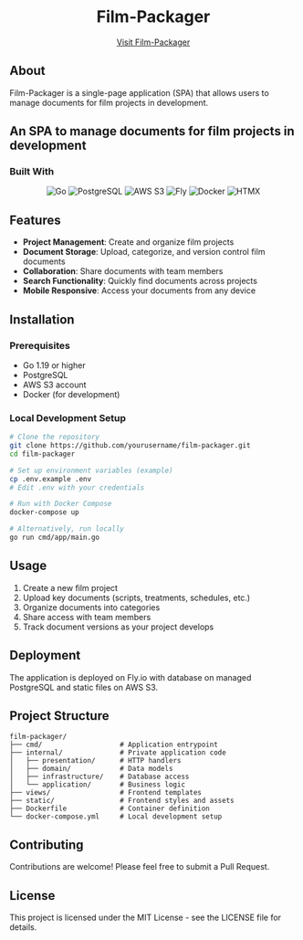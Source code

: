 <div align="center">
    <h1 align="center">Film-Packager</h1>
    <a href="https://film-packager.fly.dev/">Visit Film-Packager</a>
</div>

## About

<p>Film-Packager is a single-page application (SPA) that allows users to manage documents for film projects in development.</p>

## An SPA to manage documents for film projects in development

### Built With

<div align="center">
  <img src="https://img.shields.io/badge/Go-%23000000.svg?&style=for-the-badge&logo=go" alt="Go">
  <img src="https://img.shields.io/badge/PostgreSQL-%23000000.svg?&style=for-the-badge&logo=postgresql&logoColor=%23ffffff" alt="PostgreSQL">
  <img src="https://img.shields.io/badge/AWS_S3-%23000000.svg?&style=for-the-badge&logo=s3&logoColor=%23ffffff" alt="AWS S3">
  <img src="https://img.shields.io/badge/Fly.io-%23000000.svg?&style=for-the-badge&logo=fly.io&logoColor=%23ffffff" alt="Fly">
  <img src="https://img.shields.io/badge/Docker-%23000000.svg?&style=for-the-badge&logo=docker&logoColor=%23ffffff" alt="Docker">
  <img src="https://img.shields.io/badge/HTMX-%23000000.svg?&style=for-the-badge&logo=htmx&logoColor=%23ffffff" alt="HTMX">
</div>

## Features

<ul align="left">
<li><strong>Project Management</strong>: Create and organize film projects</li>
<li><strong>Document Storage</strong>: Upload, categorize, and version control film documents</li>
<li><strong>Collaboration</strong>: Share documents with team members</li>
<li><strong>Search Functionality</strong>: Quickly find documents across projects</li>
<li><strong>Mobile Responsive</strong>: Access your documents from any device</li>
</ul>

## Installation

### Prerequisites

- Go 1.19 or higher
- PostgreSQL
- AWS S3 account
- Docker (for development)

### Local Development Setup

```bash
# Clone the repository
git clone https://github.com/yourusername/film-packager.git
cd film-packager

# Set up environment variables (example)
cp .env.example .env
# Edit .env with your credentials

# Run with Docker Compose
docker-compose up

# Alternatively, run locally
go run cmd/app/main.go
```

## Usage

1. Create a new film project
2. Upload key documents (scripts, treatments, schedules, etc.)
3. Organize documents into categories
4. Share access with team members
5. Track document versions as your project develops

## Deployment

<div align="left">
<p>The application is deployed on Fly.io with database on managed PostgreSQL and static files on AWS S3.</p>

</div>

## Project Structure

```
film-packager/
├── cmd/                   # Application entrypoint
├── internal/              # Private application code
│   ├── presentation/      # HTTP handlers
│   ├── domain/            # Data models
│   ├── infrastructure/    # Database access
│   └── application/       # Business logic
├── views/                 # Frontend templates
├── static/                # Frontend styles and assets
├── Dockerfile             # Container definition
└── docker-compose.yml     # Local development setup
```

## Contributing

<div align="left">
<p>Contributions are welcome! Please feel free to submit a Pull Request.</p>
</div>

## License

<div align="left">
<p>This project is licensed under the MIT License - see the LICENSE file for details.</p>
</div>

